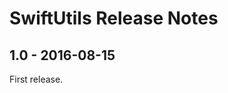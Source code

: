 SwiftUtils Release Notes
========================

1.0 - 2016-08-15
----------------

First release.
